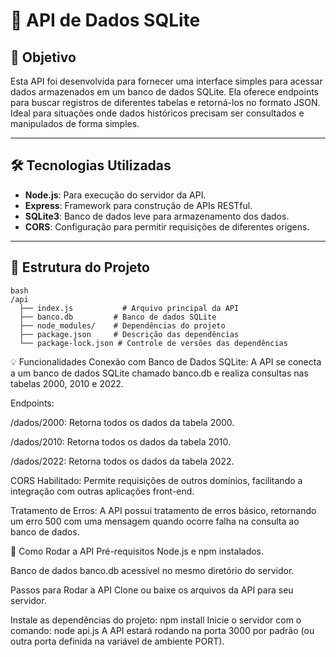 # 🚀 API de Dados SQLite

## 🔎 Objetivo

Esta API foi desenvolvida para fornecer uma interface simples para acessar dados armazenados em um banco de dados SQLite. Ela oferece endpoints para buscar registros de diferentes tabelas e retorná-los no formato JSON. Ideal para situações onde dados históricos precisam ser consultados e manipulados de forma simples.

---

## 🛠️ Tecnologias Utilizadas

- **Node.js**: Para execução do servidor da API.
- **Express**: Framework para construção de APIs RESTful.
- **SQLite3**: Banco de dados leve para armazenamento dos dados.
- **CORS**: Configuração para permitir requisições de diferentes origens.

---

## 📂 Estrutura do Projeto

```
bash
/api
  ├── index.js           # Arquivo principal da API
  ├── banco.db         # Banco de dados SQLite
  ├── node_modules/    # Dependências do projeto
  ├── package.json     # Descrição das dependências
  └── package-lock.json # Controle de versões das dependências
```

💡 Funcionalidades
Conexão com Banco de Dados SQLite: A API se conecta a um banco de dados SQLite chamado banco.db e realiza consultas nas tabelas 2000, 2010 e 2022.

Endpoints:

/dados/2000: Retorna todos os dados da tabela 2000.

/dados/2010: Retorna todos os dados da tabela 2010.

/dados/2022: Retorna todos os dados da tabela 2022.

CORS Habilitado: Permite requisições de outros domínios, facilitando a integração com outras aplicações front-end.

Tratamento de Erros: A API possui tratamento de erros básico, retornando um erro 500 com uma mensagem quando ocorre falha na consulta ao banco de dados.

🚀 Como Rodar a API
Pré-requisitos
Node.js e npm instalados.

Banco de dados banco.db acessível no mesmo diretório do servidor.

Passos para Rodar a API
Clone ou baixe os arquivos da API para seu servidor.

Instale as dependências do projeto: npm install
Inicie o servidor com o comando: node api.js
A API estará rodando na porta 3000 por padrão (ou outra porta definida na variável de ambiente PORT).


